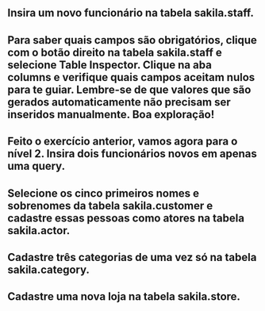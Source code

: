 ## Insira um novo funcionário na tabela sakila.staff.
## Para saber quais campos são obrigatórios, clique com o botão direito na tabela sakila.staff e selecione Table Inspector. Clique na aba columns e verifique quais campos aceitam nulos para te guiar. Lembre-se de que valores que são gerados automaticamente não precisam ser inseridos manualmente. Boa exploração!
## Feito o exercício anterior, vamos agora para o nível 2. Insira dois funcionários novos em apenas uma query.
## Selecione os cinco primeiros nomes e sobrenomes da tabela sakila.customer e cadastre essas pessoas como atores na tabela sakila.actor.
## Cadastre três categorias de uma vez só na tabela sakila.category.
## Cadastre uma nova loja na tabela sakila.store.